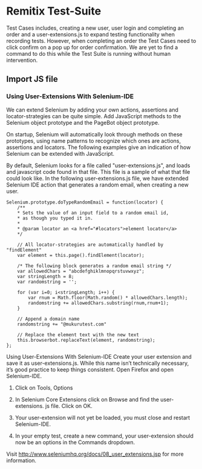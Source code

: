# Remitix Test-Suite
Test Cases includes, creating a new user, user login and completing an order and a user-extensions.js to expand testing functionality when recording tests. However, when completing an order the Test Cases need to click confirm on a pop up for order confirmation. We are yet to find a command to do this while the Test Suite is running without human intervention.  

## Import JS file
### Using User-Extensions With Selenium-IDE
We can extend Selenium by adding your own actions, assertions and locator-strategies can be quite simple. Add JavaScript methods to the Selenium object prototype and the PageBot object prototype. 

On startup, Selenium will automatically look through methods on these prototypes, using name patterns to recognize which ones are actions, assertions and locators. The following examples give an indication of how Selenium can be extended with JavaScript.

By default, Selenium looks for a file called "user-extensions.js", and loads and javascript code found in that file. This file is a sample of what that file could look like. In the following user-extensions.js file, we have extended Selenium IDE action that generates a random email, when creating a new user.

```
Selenium.prototype.doTypeRandomEmail = function(locator) {
    /**
    * Sets the value of an input field to a random email id, 
    * as though you typed it in.
    *
    * @param locator an <a href="#locators">element locator</a>
    */
 
    // All locator-strategies are automatically handled by "findElement"
    var element = this.page().findElement(locator);
 
    /* The following block generates a random email string */
    var allowedChars = "abcdefghiklmnopqrstuvwxyz";
    var stringLength = 8;
    var randomstring = '';
 
    for (var i=0; i<stringLength; i++) {
        var rnum = Math.floor(Math.random() * allowedChars.length);
        randomstring += allowedChars.substring(rnum,rnum+1);
    }
 
    // Append a domain name
    randomstring += "@mukurutest.com"
 
    // Replace the element text with the new text
    this.browserbot.replaceText(element, randomstring);
};
```

Using User-Extensions With Selenium-IDE
Create your user extension and save it as user-extensions.js. While this name isn’t technically necessary, it’s good practice to keep things consistent.
Open Firefox and open Selenium-IDE.

1) Click on Tools, Options

2) In Selenium Core Extensions click on Browse and find the user-extensions. js file. Click on OK.

3) Your user-extension will not yet be loaded, you must close and restart Selenium-IDE.

4) In your empty test, create a new command, your user-extension should now be an options in the Commands dropdown.

Visit http://www.seleniumhq.org/docs/08_user_extensions.jsp for more information.
